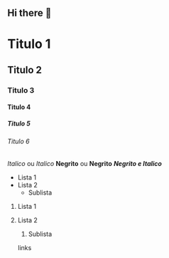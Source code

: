 ## Hi there 👋

<!-- Cabeçalhos -->

# Titulo 1
## Titulo 2
### Titulo 3
#### Titulo 4
##### Titulo 5
###### Titulo 6

*Italico* ou _Italico_
**Negrito** ou __Negrito__
___Negrito e Italico___

- Lista 1
- Lista 2
  - Sublista

 1. Lista 1
 2. Lista 2
    1. Sublista

    links
    


<!--
**bbiula/bbiula** is a ✨ _special_ ✨ repository because its `README.md` (this file) appears on your GitHub profile.

Here are some ideas to get you started:

- 🔭 I’m currently working on ...
- 🌱 I’m currently learning ...
- 👯 I’m looking to collaborate on ...
- 🤔 I’m looking for help with ...
- 💬 Ask me about ...
- 📫 How to reach me: ...
- 😄 Pronouns: ...
- ⚡ Fun fact: ...
-->
